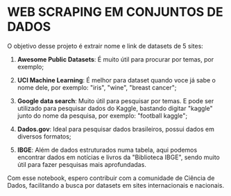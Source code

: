 # WEB SCRAPING EM CONJUNTOS DE DADOS

O objetivo desse projeto é extrair nome e link de datasets de 5 sites:

1. **Awesome Public Datasets**: É muito útil para procurar por temas, por exemplo;

2. **UCI Machine Learning**: É melhor para dataset quando voce já sabe o nome dele, por exemplo: "iris", "wine", "breast cancer";

3. **Google data search**: Muito útil para pesquisar por temas. E pode ser utilizado para pesquisar dados do Kaggle, bastando digitar "kaggle" junto do nome da pesquisa, por exemplo: "football kaggle";

4. **Dados.gov**: Ideal para pesquisar dados brasileiros, possui dados em diversos formatos;

5. **IBGE**: Além de dados estruturados numa tabela, aqui podemos encontrar dados em notícias e livros da "Biblioteca IBGE", sendo muito útil para fazer pesquisas mais aprofundadas.


Com esse notebook, espero contribuir com a comunidade de Ciência de Dados, facilitando a busca por datasets em sites internacionais e nacionais.
